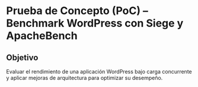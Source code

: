 # Prueba de Concepto (PoC) – Benchmark WordPress con Siege y ApacheBench

## Objetivo
Evaluar el rendimiento de una aplicación WordPress bajo carga concurrente y aplicar mejoras de arquitectura para optimizar su desempeño.


